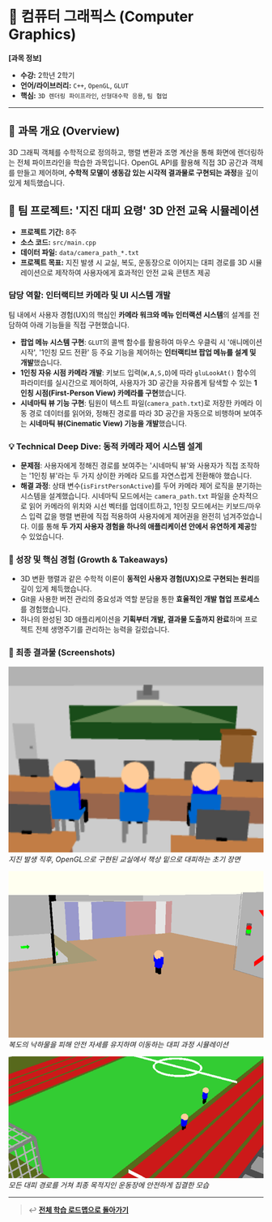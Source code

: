 # 🧠 컴퓨터 그래픽스 (Computer Graphics)

**[과목 정보]**
- **수강:** 2학년 2학기
- **언어/라이브러리:** `C++`, `OpenGL`, `GLUT`
- **핵심:** `3D 렌더링 파이프라인`, `선형대수학 응용`, `팀 협업`

---

## 📖 과목 개요 (Overview)
3D 그래픽 객체를 수학적으로 정의하고, 행렬 변환과 조명 계산을 통해 화면에 렌더링하는 전체 파이프라인을 학습한 과목입니다. OpenGL API를 활용해 직접 3D 공간과 객체를 만들고 제어하며, **수학적 모델이 생동감 있는 시각적 결과물로 구현되는 과정**을 깊이 있게 체득했습니다.

## 🚀 팀 프로젝트: '지진 대피 요령' 3D 안전 교육 시뮬레이션

- **프로젝트 기간:** 8주
- **소스 코드:** `src/main.cpp`
- **데이터 파일:** `data/camera_path_*.txt`
- **프로젝트 목표:** 지진 발생 시 교실, 복도, 운동장으로 이어지는 대피 경로를 3D 시뮬레이션으로 제작하여 사용자에게 효과적인 안전 교육 콘텐츠 제공

### 담당 역할: 인터랙티브 카메라 및 UI 시스템 개발

팀 내에서 사용자 경험(UX)의 핵심인 **카메라 워크와 메뉴 인터랙션 시스템**의 설계를 전담하여 아래 기능들을 직접 구현했습니다.

-   **팝업 메뉴 시스템 구현**: `GLUT`의 콜백 함수를 활용하여 마우스 우클릭 시 '애니메이션 시작', '1인칭 모드 전환' 등 주요 기능을 제어하는 **인터랙티브 팝업 메뉴를 설계 및 개발**했습니다.
-   **1인칭 자유 시점 카메라 개발**: 키보드 입력(`W,A,S,D`)에 따라 `gluLookAt()` 함수의 파라미터를 실시간으로 제어하여, 사용자가 3D 공간을 자유롭게 탐색할 수 있는 **1인칭 시점(First-Person View) 카메라를 구현**했습니다.
-   **시네마틱 뷰 기능 구현**: 팀원이 텍스트 파일(`camera_path.txt`)로 저장한 카메라 이동 경로 데이터를 읽어와, 정해진 경로를 따라 3D 공간을 자동으로 비행하며 보여주는 **시네마틱 뷰(Cinematic View) 기능을 개발**했습니다.

### 💡 Technical Deep Dive: 동적 카메라 제어 시스템 설계

-   **문제점**: 사용자에게 정해진 경로를 보여주는 '시네마틱 뷰'와 사용자가 직접 조작하는 '1인칭 뷰'라는 두 가지 상이한 카메라 모드를 자연스럽게 전환해야 했습니다.
-   **해결 과정**: 상태 변수(`isFirstPersonActive`)를 두어 카메라 제어 로직을 분기하는 시스템을 설계했습니다. 시네마틱 모드에서는 `camera_path.txt` 파일을 순차적으로 읽어 카메라의 위치와 시선 벡터를 업데이트하고, 1인칭 모드에서는 키보드/마우스 입력 값을 행렬 변환에 직접 적용하여 사용자에게 제어권을 완전히 넘겨주었습니다. 이를 통해 **두 가지 사용자 경험을 하나의 애플리케이션 안에서 유연하게 제공**할 수 있었습니다.

### 🌱 성장 및 핵심 경험 (Growth & Takeaways)
-   3D 변환 행렬과 같은 수학적 이론이 **동적인 사용자 경험(UX)으로 구현되는 원리**를 깊이 있게 체득했습니다.
-   Git을 사용한 버전 관리의 중요성과 역할 분담을 통한 **효율적인 개발 협업 프로세스**를 경험했습니다.
-   하나의 완성된 3D 애플리케이션을 **기획부터 개발, 결과물 도출까지 완료**하며 프로젝트 전체 생명주기를 관리하는 능력을 길렀습니다.

### 📸 최종 결과물 (Screenshots)

<p align="left">
  <img src="./assets/cg-project-earthquake-scene-01-classroom.jpg" alt="재난 안전 교육 애니메이션 실행 화면" width="600"/>
  <br/>
  <i>지진 발생 직후, OpenGL으로 구현된 교실에서 책상 밑으로 대피하는 초기 장면</i>
</p>

<p align="left">
  <img src="./assets/cg-project-earthquake-scene-02-hallway.png" alt="재난 안전 교육 애니메이션 실행 화면" width="600"/>
  <br/>
  <i>복도의 낙하물을 피해 안전 자세를 유지하며 이동하는 대피 과정 시뮬레이션</i>
</p>

<p align="left">
  <img src="./assets/cg-project-earthquake-scene-03-schoolyard.png" alt="재난 안전 교육 애니메이션 실행 화면" width="600"/>
  <br/>
  <i>모든 대피 경로를 거쳐 최종 목적지인 운동장에 안전하게 집결한 모습</i>
</p>

---
> ↩️ **[전체 학습 로드맵으로 돌아가기](../../README.md)**

